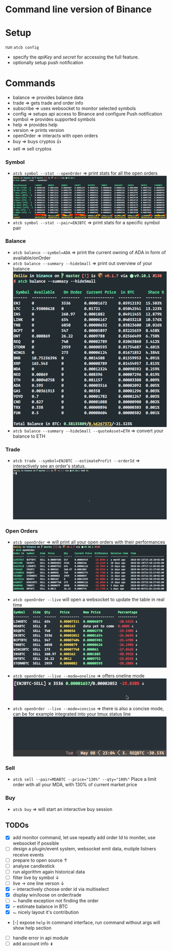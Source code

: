 # Command line version of Binance

# Setup
run `atcb config`
* specify the *apiKey* and *secret* for accessing the full feature. 
* optionally setup push notification

# Commands

* balance   => provides balance data
* trade     => gets trade and order info
* subscribe => uses websocket to monitor selected symbols
* config    => setups api access to Binance and configure Push notification
* symbol    => provides supported symbols
* help      => provides help
* version   => prints version
* openOrder => interacts with open orders
* buy       => buys cryptos 👍
* sell      => sell cryptos

### Symbol 
* `atcb symbol --stat --openOrder` => print stats for all the open orders
![](images/symbol-stat.png)
* `atcb symbol --stat --pair=ENJBTC` => print stats for a specific symbol pair

### Balance

* `atcb balance --symbol=ADA` => print the current owning of ADA in form of
    available/onOrder
* `atcb balance --summary --hideSmall` => print out overview of your balance
![](images/balance-summary.png)
* `atcb balance --summary --hideSmall --quoteAsset=ETH` => convert your balance
    to ETH

### Trade
* `atcb trade --symbol=ENJBTC --estimateProfit --orderId` => interactively see
    an order's status.
![](images/trade_interactive.gif)

### Open Orders
* `atcb openOrder` => will print all your open orders with their performances
![](images/openOrder_summary.png)

* `atcb openOrder --live` will open a websocket to update the table in real time
![](images/openOrder_update_table.gif)

* `atcb openOrder --live --mode=oneline` => offers oneline mode
![](images/openOrder_update_oneline.gif)

* `atcb openOrder --live --mode=concise` => there is also a concise mode, can
    be for example integrated into your tmux status line
![](images/openOrder_update_tmux.gif)


### Sell
* `atcb sell --pair=MDABTC --price="130%" --qty="100%"` Place a limit order
    with all your MDA, with 130% of current market price

### Buy
* `atcb buy` => will start an interactive buy session


## TODOs
* [x] add monitor command, let use repeatly add order Id to moniter, use
    websocket if possible
* [ ] design a plugin/event system, websocket emit data, mutiple listners
    receive events
* [ ] prepare to open source ↑
* [ ] analyse candlestick
* [ ] run algorithm again historical data
* [ ] filter live by symbol ↓
* [ ] live -> one line verson ↓
* [x] ⌐ interactively choose order id via multiselect
* [x]   display win/loose on order/trade
* [ ] ⌙ handle exception not finding the order
* [x] ⌐ estimate balance in BTC
* [x] ⌙ nicely layout it's contribution
* [-] expose `help` in command interface, run command without args will show help section
* [ ] handle error in api module
* [ ] add account info ↡
